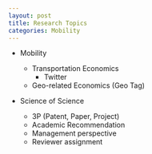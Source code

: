 ```yaml
---
layout: post
title: Research Topics
categories: Mobility
---
```


- Mobility
    - Transportation Economics
        - Twitter
    - Geo-related Economics (Geo Tag)

- Science of Science
    - 3P (Patent, Paper, Project)
    - Academic Recommendation
    - Management perspective
    - Reviewer assignment
